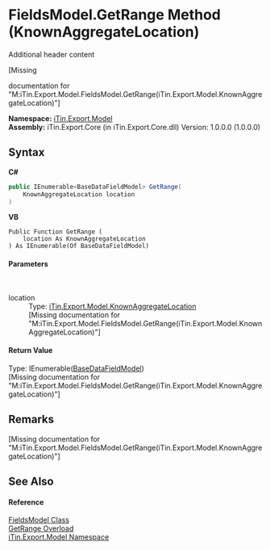 # FieldsModel.GetRange Method (KnownAggregateLocation)
Additional header content 

\[Missing <summary> documentation for "M:iTin.Export.Model.FieldsModel.GetRange(iTin.Export.Model.KnownAggregateLocation)"\]

**Namespace:**&nbsp;<a href="ef57ffcc-e95e-b212-5a46-9aa6f5a3511f">iTin.Export.Model</a><br />**Assembly:**&nbsp;iTin.Export.Core (in iTin.Export.Core.dll) Version: 1.0.0.0 (1.0.0.0)

## Syntax

**C#**<br />
``` C#
public IEnumerable<BaseDataFieldModel> GetRange(
	KnownAggregateLocation location
)
```

**VB**<br />
``` VB
Public Function GetRange ( 
	location As KnownAggregateLocation
) As IEnumerable(Of BaseDataFieldModel)
```


#### Parameters
&nbsp;<dl><dt>location</dt><dd>Type: <a href="86607617-d476-ba06-8253-98a425154103">iTin.Export.Model.KnownAggregateLocation</a><br />\[Missing <param name="location"/> documentation for "M:iTin.Export.Model.FieldsModel.GetRange(iTin.Export.Model.KnownAggregateLocation)"\]</dd></dl>

#### Return Value
Type: IEnumerable(<a href="8fa48ff7-1da1-90fc-d579-d2d214806b70">BaseDataFieldModel</a>)<br />\[Missing <returns> documentation for "M:iTin.Export.Model.FieldsModel.GetRange(iTin.Export.Model.KnownAggregateLocation)"\]

## Remarks
\[Missing <remarks> documentation for "M:iTin.Export.Model.FieldsModel.GetRange(iTin.Export.Model.KnownAggregateLocation)"\]

## See Also


#### Reference
<a href="67f244a8-b0dc-ea30-9ef6-fe4c85935202">FieldsModel Class</a><br /><a href="de2e0890-6716-ae95-23c3-6c6622488e9c">GetRange Overload</a><br /><a href="ef57ffcc-e95e-b212-5a46-9aa6f5a3511f">iTin.Export.Model Namespace</a><br />